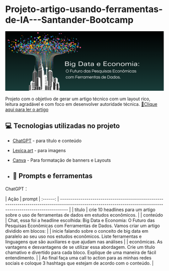 # Projeto-artigo-usando-ferramentas-de-IA---Santander-Bootcamp
![Logo do GitHub](https://github.com/DayanneSousa/Projeto-artigo-usando-ferramentas-de-IA---Santander-Bootcamp/blob/main/Banner%20para%20site%20de%20volta%20as%20aulas%20chamativo%20amarelo%20azul%20e%20rosa.png)

Projeto com o objetivo de gerar um artigo técnico com um layout rico, leitura agradável e com foco em desenvolver autoridade técnica.
<a href="https://web.dio.me/articles/big-data-e-economia-o-futuro-das-pesquisas-economicas-com-ferramentas-de-dados?back=%2Farticles&open-modal=true&page=1&order=oldest">📕Clique aqui para ler o artigo</a>


## 💻 Tecnologias utilizadas no projeto

- [ChatGPT](https://chat.openai.com/) - para título e conteúdo
- [Lexica.art](https://lexica.art/) - para imagens
- [Canva](https://www.canva.com/) - Para formatação de banners e Layouts

- ## 📄 Prompts e ferramentas


ChatGPT：

|   Ação   | prompt                                                                                                                                                             | :------: | ---------------------------------------------------------------------------------------------------------------------------------------------------------------- |
|  título  | crie 10 headlines para um artigo sobre o uso de ferramentas de dados em estudos econômicos.                                                                      | | conteúdo | Chat, essa foi a headline escolhida: Big Data e Economia: O Futuro das Pesquisas Econômicas com Ferramentas de Dados. Vamos criar um artigo dividido em blocos:  | | inicie falando sobre o conceito de big data em paralelo ao seu uso nos estudos econômicos. Liste ferramentas e linguagens que são auxiliares e que ajudam nas análises      | 
| econômicas. As vantagens e desvantagens de se utilizar essa abordagem. Crie um título chamativo e divertido para cada bloco. Explique de uma maneira de fácil entendimento. | | Ao final faça uma call to action para as minhas redes sociais e coloque 3 hashtags que estejam de acordo com o conteúdo.                                                    |
